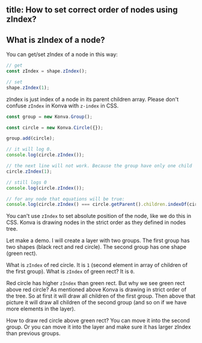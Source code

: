 title: How to set correct order of nodes using zIndex?
---


## What is zIndex of a node?

You can get/set zIndex of a node in this way:

```javascript
// get
const zIndex = shape.zIndex();

// set
shape.zIndex(1);
```

zIndex is just index of a node in its parent children array. Please don't confuse `zIndex` in Konva with `z-index` in CSS.

```javascript
const group = new Konva.Group();

const circle = new Konva.Circle({});

group.add(circle);

// it will log 0.
console.log(circle.zIndex());  

// the next line will not work. Because the group have only one child
circle.zIndex(1);  

// still logs 0
console.log(circle.zIndex());  

// for any node that equations will be true:
console.log(circle.zIndex() === circle.getParent().children.indexOf(circle))
```


You can't use `zIndex` to set absolute position of the node, like we do this in CSS.
Konva is drawing nodes in the strict order as they defined in nodes tree.

Let make a demo. I will create a layer with two groups. The first group has two shapes (black rect and red circle). The second group has one shape (green rect).

<!-- {% iframe /downloads/code/groups_and_layers/zIndex.html %} -->

<!-- <details><summary>Show source code!</summary>
<p>
{% include_code Konva ZIndex demo groups_and_layers/zIndex.html %}
</p>
</details> -->

What is `zIndex` of red circle. It is `1` (second element in array of children of the first group).
What is `zIndex` of green rect? It is `0`.

Red circle has higher `zIndex` than green rect. But why we see green rect above red circle? As mentioned above Konva is drawing in strict order of the tree.
So at first it will draw all children of the first group. Then above that picture it will draw all children of the second group (and so on if we have more elements in the layer).

How to draw red circle above green rect? You can move it into the second group. Or you can move it into the layer and make sure it has larger zIndex than previous groups.


